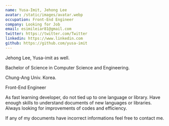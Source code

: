 ```yaml
---
name: Yusa-Imit, Jehong Lee
avatar: /static/images/avatar.webp
occupation: Front-End Engineer
company: Looking for Job
email: esimileiar81@gmail.com
twitter: https://twitter.com/Twitter
linkedin: https://www.linkedin.com
github: https://github.com/yusa-imit
---
```


Jehong Lee, Yusa-imit as well.

Bachelor of Science in Computer Science and Engineering.

Chung-Ang Univ. Korea.

Front-End Engineer

As fast learning developer, do not tied up to one language or library. Have enough skills to understand documents of new languages or libraries. Always looking for improvements of codes and efficiency.

If any of my documents have incorrect informations feel free to contact me.
